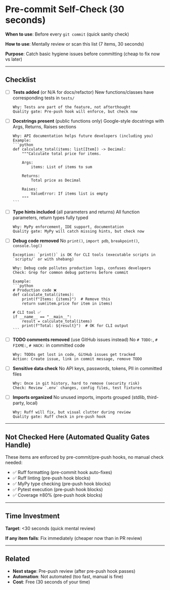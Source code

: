 # Pre-commit Self-Check (30 seconds)

**When to use**: Before every `git commit` (quick sanity check)

**How to use**: Mentally review or scan this list (7 items, 30 seconds)

**Purpose**: Catch basic hygiene issues before committing (cheap to fix now vs later)

---

## Checklist

- [ ] **Tests added** (or N/A for docs/refactor)
      New functions/classes have corresponding tests in `tests/`

      Why: Tests are part of the feature, not afterthought
      Quality gate: Pre-push hook will enforce, but check now

- [ ] **Docstrings present** (public functions only)
      Google-style docstrings with Args, Returns, Raises sections

      Why: API documentation helps future developers (including you)
      Example:
      ```python
      def calculate_total(items: list[Item]) -> Decimal:
          """Calculate total price for items.

          Args:
              items: List of items to sum

          Returns:
              Total price as Decimal

          Raises:
              ValueError: If items list is empty
          """
      ```

- [ ] **Type hints included** (all parameters and returns)
      All function parameters, return types fully typed

      Why: MyPy enforcement, IDE support, documentation
      Quality gate: MyPy will catch missing hints, but check now

- [ ] **Debug code removed**
      No `print()`, `import pdb`, `breakpoint()`, `console.log()`

      Exception: `print()` is OK for CLI tools (executable scripts in `scripts/` or with shebang)

      Why: Debug code pollutes production logs, confuses developers
      Check: Grep for common debug patterns before commit

      Example:
      ```python
      # Production code ❌
      def calculate_total(items):
          print(f"Items: {items}")  # Remove this
          return sum(item.price for item in items)

      # CLI tool ✅
      if __name__ == "__main__":
          result = calculate_total(items)
          print(f"Total: ${result}")  # OK for CLI output
      ```

- [ ] **TODO comments removed** (use GitHub issues instead)
      No `# TODO:`, `# FIXME:`, `# HACK:` in committed code

      Why: TODOs get lost in code, GitHub issues get tracked
      Action: Create issue, link in commit message, remove TODO

- [ ] **Sensitive data check**
      No API keys, passwords, tokens, PII in committed files

      Why: Once in git history, hard to remove (security risk)
      Check: Review `.env` changes, config files, test fixtures

- [ ] **Imports organized**
      No unused imports, imports grouped (stdlib, third-party, local)

      Why: Ruff will fix, but visual clutter during review
      Quality gate: Ruff check in pre-push hook

---

## Not Checked Here (Automated Quality Gates Handle)

These items are enforced by pre-commit/pre-push hooks, no manual check needed:

- ✅ Ruff formatting (pre-commit hook auto-fixes)
- ✅ Ruff linting (pre-push hook blocks)
- ✅ MyPy type checking (pre-push hook blocks)
- ✅ Pytest execution (pre-push hook blocks)
- ✅ Coverage ≥80% (pre-push hook blocks)

---

## Time Investment

**Target**: <30 seconds (quick mental review)

**If any item fails**: Fix immediately (cheaper now than in PR review)

---

## Related

- **Next stage**: Pre-push review (after pre-push hook passes)
- **Automation**: Not automated (too fast, manual is fine)
- **Cost**: Free (30 seconds of your time)
